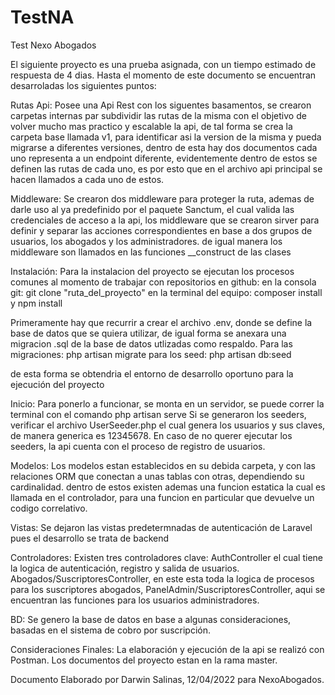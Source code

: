 # TestNA
Test Nexo Abogados

El siguiente proyecto es una prueba asignada, con un tiempo estimado de respuesta de 4 dias.
Hasta el momento de este documento se encuentran desarroladas los siguientes puntos:

Rutas Api:
Posee una Api Rest con los siguentes basamentos, se crearon carpetas internas par subdividir las rutas de la misma con el objetivo de volver mucho mas practico y escalable la api, de tal forma se crea la carpeta base llamada v1, para identificar asi la version de la misma y pueda migrarse a diferentes versiones, dentro de esta hay dos documentos cada uno representa a un endpoint diferente, evidentemente dentro de estos se definen las rutas de cada uno, es por esto que en el archivo api principal se hacen llamados a cada uno de estos.

Middleware:
Se crearon dos middleware para proteger la ruta, ademas de darle uso al ya predefinido por el paquete Sanctum, el cual valida las credenciales de acceso a la api, los middleware que se crearon sirver para definir y separar las acciones correspondientes en base a dos grupos de usuarios, los abogados y los administradores.
de igual manera los middleware son llamados en las funciones __construct de las clases

Instalación:
Para la instalacion del proyecto se ejecutan los procesos comunes al momento de trabajar con repositorios en github:
en la consola git: git clone "ruta_del_proyecto"
en la terminal del equipo: composer install y npm install

Primeramente hay que recurrir a crear el archivo .env, donde se define la base de datos que se quiera utilizar, de igual forma se anexara una migracion .sql de la base de datos utlizadas como respaldo.
Para las migraciones: php artisan migrate
para los seed: php artisan db:seed

de esta forma se obtendria el entorno de desarrollo oportuno para la ejecución del proyecto

Inicio:
Para ponerlo a funcionar, se monta en un servidor, se puede correr la terminal con el comando php artisan serve
Si se generaron los seeders, verificar el archivo UserSeeder.php el cual genera los usuarios y sus claves, de manera generica es 12345678.
En caso de no querer ejecutar los seeders, la api cuenta con el proceso de registro de usuarios.

Modelos:
Los modelos estan establecidos en su debida carpeta, y con las relaciones ORM que conectan a unas tablas con otras, dependiendo su cardinalidad.
dentro de estos existen ademas una funcion estatica la cual es llamada en el controlador, para una funcion en particular que devuelve un codigo correlativo.

Vistas:
Se dejaron las vistas predetermnadas de autenticación de Laravel pues el desarrollo se trata de backend

Controladores:
Existen tres controladores clave:
AuthController el cual tiene la logica de autenticación, registro y salida de usuarios.
Abogados/SuscriptoresController, en este esta toda la logica de procesos para los suscriptores abogados, 
PanelAdmin/SuscriptoresController, aqui se encuentran las funciones para los usuarios administradores.

BD:
Se genero la base de datos en base a algunas consideraciones, basadas en el sistema de cobro por suscripción.

Consideraciones Finales:
La elaboración y ejecución de la api se realizó con Postman.
Los documentos del proyecto estan en la rama master.

Documento Elaborado por Darwin Salinas, 12/04/2022 para NexoAbogados.

